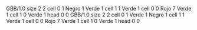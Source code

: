 <gs-board without-header> GBB/1.0
size 2 2
cell 0 1 Negro 1 Verde 1 
cell 1 1 Verde 1 
cell 0 0 Rojo 7 Verde 1 
cell 1 0 Verde 1 
head 0 0
 </gs-board>
<gs-board without-header> GBB/1.0
size 2 2
cell 0 1 Verde 1 Negro 1 
cell 1 1 Verde 1 
cell 0 0 Rojo 7 Verde 1 
cell 1 0 Verde 1 
head 0 0 </gs-board>
